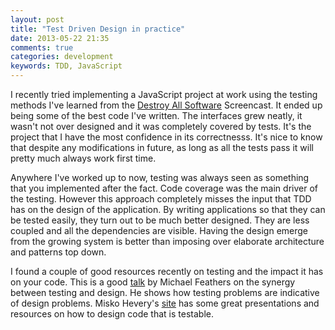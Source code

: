 ```yaml
---
layout: post
title: "Test Driven Design in practice"
date: 2013-05-22 21:35
comments: true
categories: development
keywords: TDD, JavaScript
---
```


I recently tried implementing a JavaScript project at work using the testing methods I've learned from the [Destroy All Software] Screencast. It ended up being some of the best code I've written. The interfaces grew neatly, it wasn't not over designed and it was completely covered by tests. It's the project that I have the most confidence in its correctnesss. It's nice to know that despite any modifications in future, as long as all the tests pass it will pretty much always work first time.

Anywhere I've worked up to now, testing was always seen as something that you implemented after the fact. Code coverage was the main driver of the testing. However this approach completely misses the input that TDD has on the design of the application. By writing applications so that they can be tested easily, they turn out to be much better designed. They are less coupled and all the dependencies are visible. Having the design emerge from the growing system is better than imposing over elaborate architecture and patterns top down.

I found a couple of good resources recently on testing and the impact it has on your code. This is a good [talk][] by Michael Feathers on the synergy between testing and design. He shows how testing problems are indicative of design problems. Misko Hevery's [site][] has some great presentations and resources on how to design code that is testable. 

[talk]: http://vimeo.com/15007792
[site]: http://misko.hevery.com
[Destroy All Software]: http://www.destroyallsoftware.com

